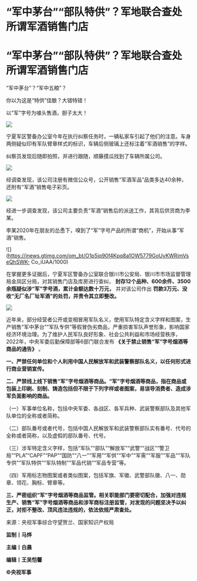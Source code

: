 # “军中茅台”“部队特供”？军地联合查处所谓军酒销售门店

# “军中茅台”“部队特供”？军地联合查处所谓军酒销售门店

“军中茅台”？“军中五粮”？

你以为这是“特供”佳酿？大错特错！

以“军”字号为噱头售酒，胆子太大！

![](https://inews.gtimg.com/om_bt/OTcAtCGUnEj8dA3OixOnaDWRkbExj-69MAEqL27cyO3oQAA/1000)

宁夏军区警备办公室今年在执行纠察任务时，一辆私家车引起了他们的注意。车身两侧疑似印有军队臂章样式的标识，车辆后侧玻璃上还标注着“军酒销售”的字样。

纠察员发现后随即拍照，并进行跟随，顺藤摸瓜找到了车辆所属公司。

![](https://inews.gtimg.com/om_bt/O58CuguyBUq-6ceulLLIXrgdQk0FXD7D1FMvVcdThjtr8AA/1000)

经调查发现，该公司注册有微信公众号，公开销售“军酒军品”品类多达40余种，还附有“军酒”销售电子彩页。

![](https://inews.gtimg.com/om_bt/O7wt68fy-8vemihzFkyDZceF8kWVK5Rvir4tTcds3u7_8AA/1000)

经进一步调查发现，该公司主要负责“军酒”销售后的派送工作，其背后供货商为李某。

李某2020年在朋友的怂恿下，嗅到了“军”字号产品的所谓“商机”，开始从事“军酒”销售。

![](https://inews.gtimg.com/om_bt/O1p5jq90f4Kpq8a1OW5779GoUyKWRimVseQhSWK-
Co_iUAA/1000)

在掌握更多证据后，宁夏军区警备办公室联合银川市公安局、银川市市场监督管理局金凤区分局，对其销售门店及库房进行查纠，
**封存12个品种、600余件、3500余瓶疑似涉“军”字号酒，累计金额达数十万元，** 并对该公司作出
**罚款3万元、没收“无厂名厂址军酒”的处罚，并责令其立即整改。**

![](https://inews.gtimg.com/om_bt/O5vz70yMmCC0WwrjwlhLUJtMRFX7rUFU7-uCeVhIeMfPgAA/1000)

近年来，部分经营者公开或变相冒用军队名义，使用军队特定含义字样和图案，生产销售“军中茅台”“军队专供”等假冒伪劣商品，严重损害军队声誉形象，影响国家经济环境治理。为了维护人民军队良好形象、社会公共利益和市场经营秩序，2022年，中央军委后勤保障部等6部门联合发布
**《关于禁止销售“军”字号烟酒等商品的通告》** 。

**一、严禁任何单位和个人利用中国人民解放军和武装警察部队名义，以任何形式进行商业营销宣传。**

**二、严禁线上线下销售“军”字号烟酒等商品。“军”字号烟酒等商品，指在商品或包装上印刷、刻制、铸造包括但不限于下列字样或者图案，易误导消费者、造成涉军负面影响的商品。**

（一）军事单位名称，包括中央军委、各战区、各军兵种、武装警察部队及其他军队单位的全称或者简称。

（二）部队番号或者代号，包括中国人民解放军和武装警察部队实有番号、代号的全称或者简称，以及虚假的部队番号、代号。

（三）涉军特定含义字样，包括“军队”“部队”“解放军”“武警”“战区”“警卫局”“PLA”“CAPF”“PAP”“国防”“八一”“军用”“军供”“军中”“军需”“军服”“军品”“军队专供”“军队特供”“军队特制”“军品代销”“军品专营”等。

（四）军用标志物图案或者类似图案，包括军旗、军徽、武警部队徽、八一、勋章、领花、胸标、臂章等。

**三、严密组织“军”字号烟酒等商品监管。相关职能部门要密切配合，加强对违规生产、销售“军”字号烟酒等商品和涉军商标注册监管，对发现的问题坚决予以纠正，对拒不整改、顶风违法违规的，依法依规严肃查处。**

来源：央视军事综合守望贺兰、国家知识产权局

**监制丨马烨**

**主编丨白晨**

**编辑丨王吴恺馨**

**©央视军事**

